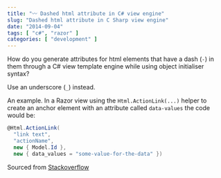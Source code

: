 ```yaml
---
title: "〰️ Dashed html attribute in C# view engine"
slug: "Dashed html attribute in C Sharp view engine"
date: "2014-09-04"
tags: [ "c#", "razor" ]
categories: [ "development" ]
---
```


How do you generate attributes for html elements that have a dash (`-`) in them
through a C# view template engine while using object initialiser syntax?

Use an underscore (`_`) instead.

An example. In a Razor view using the `Html.ActionLink(...)` helper to create
an anchor element with an attribute called `data-values` the code would be:

```csharp
@Html.ActionLink(
  "link text",
  "actionName",
  new { Model.Id },
  new { data_values = "some-value-for-the-data" })
```

Sourced from
[Stackoverflow](https://stackoverflow.com/questions/9444805/how-to-specify-data-attributes-in-razor-e-g-data-externalid-23151-on-this/9444822#9444822)
